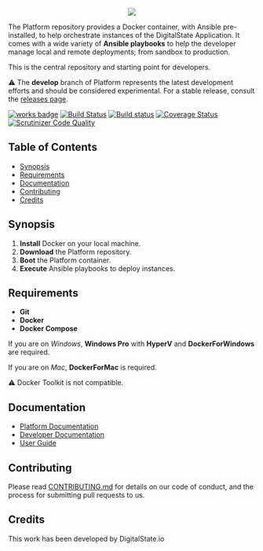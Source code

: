 <p align="center"><a href="http://digitalstate.ca" target="_blank">
    <img src="https://avatars3.githubusercontent.com/u/12055994?s=200&v=4">
</a></p>

The Platform repository provides a Docker container, with Ansible pre-installed, to help orchestrate instances of the DigitalState Application. It comes with a wide variety of **Ansible playbooks** to help the developer manage local and remote deployments; from sandbox to production.

This is the central repository and starting point for developers.

:warning: The __develop__ branch of Platform represents the latest development efforts and should be considered experimental. For a stable release, consult the [releases page](https://github.com/DigitalState/Platform/releases).

[![works badge](https://cdn.rawgit.com/nikku/works-on-my-machine/v0.2.0/badge.svg)](platform/documentation/status/index.md)
[![Build Status](https://travis-ci.org/DigitalState/Platform.svg?branch=master)](https://travis-ci.org/DigitalState/Platform)
[![Build status](https://ci.appveyor.com/api/projects/status/b1fspe5xkp44ty69/branch/develop?svg=true)](https://ci.appveyor.com/project/marioprudhomme/platform/branch/develop)
[![Coverage Status](https://coveralls.io/repos/github/DigitalState/Platform/badge.svg?branch=master)](https://coveralls.io/github/DigitalState/Platform?branch=master)
[![Scrutinizer Code Quality](https://scrutinizer-ci.com/g/DigitalState/Platform/badges/quality-score.png?b=master)](https://scrutinizer-ci.com/g/DigitalState/Platform/?branch=master)

## Table of Contents

- [Synopsis](#synopsis)
- [Requirements](#requirements)
- [Documentation](#documentation)
- [Contributing](#contributing)
- [Credits](#credits)

## Synopsis

1. **Install** Docker on your local machine.
2. **Download** the Platform repository.
3. **Boot** the Platform container.
4. **Execute** Ansible playbooks to deploy instances.

## Requirements

- **Git**
- **Docker**
- **Docker Compose**

If you are on _Windows_, **Windows Pro** with **HyperV** and **DockerForWindows** are required.

If you are on _Mac_, **DockerForMac** is required.

:warning: Docker Toolkit is not compatible.

## Documentation

- [Platform Documentation](https://github.com/DigitalState/Platform/blob/develop/platform/documentation/index.md)
- [Developer Documentation](https://github.com/DigitalState/Documentation)
- [User Guide](https://github.com/DigitalState/Guide)

## Contributing

Please read [CONTRIBUTING.md](CONTRIBUTING.md) for details on our code of conduct, and the process for submitting pull requests to us.

## Credits

This work has been developed by DigitalState.io
